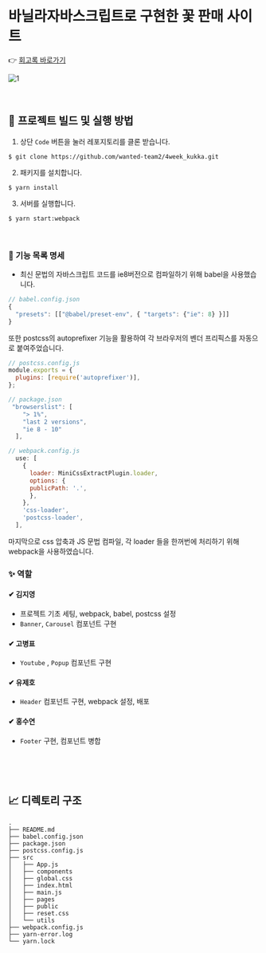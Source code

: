 # 바닐라자바스크립트로 구현한 꽃 판매 사이트

👉 [회고록 바로가기](https://velog.io/@suyeon-hong/4%EC%A3%BC%EC%B0%A8-%EC%9B%90%ED%8B%B0%EB%93%9C-%ED%94%84%EB%A6%AC%EC%98%A8%EB%B3%B4%EB%94%A9%EC%BD%94%EC%8A%A4-%ED%9A%8C%EA%B3%A0)

![1](https://user-images.githubusercontent.com/78653426/156376790-35ed5729-1c6f-4a89-8926-31fb67e56bc9.png)


<br>

## 👀 프로젝트 빌드 및 실행 방법

1. 상단 `Code` 버튼을 눌러 레포지토리를 클론 받습니다.

```
$ git clone https://github.com/wanted-team2/4week_kukka.git
```

2. 패키지를 설치합니다.

```
$ yarn install
```

3. 서버를 실행합니다.

```
$ yarn start:webpack
```

<br>


### 📝 기능 목록 명세
- 최신 문법의 자바스크립트 코드를 ie8버전으로 컴파일하기 위해 babel을 사용했습니다. 
```js
// babel.config.json
{
  "presets": [["@babel/preset-env", { "targets": {"ie": 8} }]]
}
```
또한 postcss의 autoprefixer 기능을 활용하여 각 브라우저의 벤더 프리픽스를 자동으로 붙여주었습니다. 
```js
// postcss.config.js
module.exports = {
  plugins: [require('autoprefixer')],
};

// package.json
 "browserslist": [
    "> 1%",
    "last 2 versions",
    "ie 8 - 10"
  ],

// webpack.config.js
  use: [
    {
      loader: MiniCssExtractPlugin.loader,
      options: {
      publicPath: '.',
      },
    },
    'css-loader',
    'postcss-loader',
  ],
```
마지막으로 css 압축과 JS 문법 컴파일, 각 loader 들을 한꺼번에 처리하기 위해 webpack을 사용하였습니다.

### ✨ 역할

#### ✔ 김지영

- 프로젝트 기초 세팅, webpack, babel, postcss 설정
- `Banner`, `Carousel` 컴포넌트 구현

#### ✔ 고병표

- `Youtube` , `Popup` 컴포넌트 구현

#### ✔ 유제호

- `Header` 컴포넌트 구현, webpack 설정, 배포

#### ✔ 홍수연

- `Footer` 구현, 컴포넌트 병합

<br>
<br>
<br>

## 📈 디렉토리 구조

```
.
├── README.md
├── babel.config.json
├── package.json
├── postcss.config.js
├── src
│   ├── App.js
│   ├── components
│   ├── global.css
│   ├── index.html
│   ├── main.js
│   ├── pages
│   ├── public
│   ├── reset.css
│   └── utils
├── webpack.config.js
├── yarn-error.log
└── yarn.lock
```
